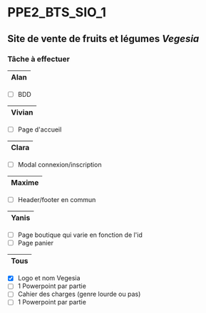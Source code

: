 # PPE2_BTS_SIO_1
## Site de vente de fruits et légumes *Vegesia*
### Tâche à effectuer

Alan |    
------------ |
- [ ] BDD

Vivian               |
-------------------- |
- [ ] Page d'accueil

Clara        |
------------ |
- [ ] Modal connexion/inscription

Maxime       |
------------ |
- [ ] Header/footer en commun

Yanis        |
------------ |
- [ ] Page boutique qui varie en fonction de l'id
- [ ] Page panier

Tous         |
------------ |
- [x] Logo et nom Vegesia
- [ ] 1 Powerpoint par partie
- [ ] Cahier des charges (genre lourde ou pas)
- [ ] 1 Powerpoint par partie
